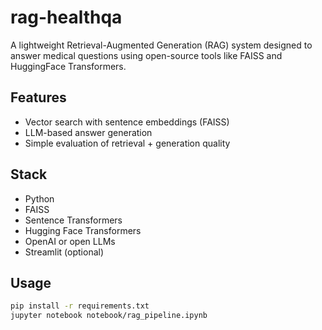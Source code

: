 # rag-healthqa

A lightweight Retrieval-Augmented Generation (RAG) system designed to answer medical questions using open-source tools like FAISS and HuggingFace Transformers.

## Features

- Vector search with sentence embeddings (FAISS)
- LLM-based answer generation
- Simple evaluation of retrieval + generation quality

## Stack

- Python
- FAISS
- Sentence Transformers
- Hugging Face Transformers
- OpenAI or open LLMs
- Streamlit (optional)

## Usage

```bash
pip install -r requirements.txt
jupyter notebook notebook/rag_pipeline.ipynb
